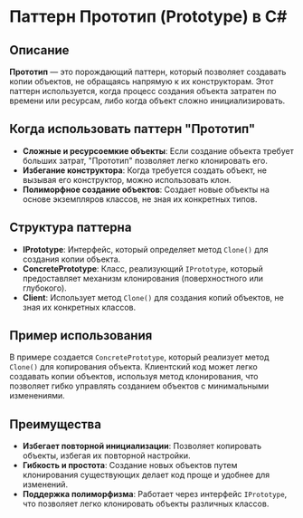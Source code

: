 # Паттерн Прототип (Prototype) в C#

## Описание

**Прототип** — это порождающий паттерн, который позволяет создавать копии объектов, не обращаясь напрямую к их конструкторам. Этот паттерн используется, когда процесс создания объекта затратен по времени или ресурсам, либо когда объект сложно инициализировать.

## Когда использовать паттерн "Прототип"

- **Сложные и ресурсоемкие объекты**: Если создание объекта требует больших затрат, "Прототип" позволяет легко клонировать его.
- **Избегание конструктора**: Когда требуется создать объект, не вызывая его конструктор, можно использовать клон.
- **Полиморфное создание объектов**: Создает новые объекты на основе экземпляров классов, не зная их конкретных типов.

## Структура паттерна

- **IPrototype**: Интерфейс, который определяет метод `Clone()` для создания копии объекта.
- **ConcretePrototype**: Класс, реализующий `IPrototype`, который предоставляет механизм клонирования (поверхностного или глубокого).
- **Client**: Использует метод `Clone()` для создания копий объектов, не зная их конкретных классов.

## Пример использования

В примере создается `ConcretePrototype`, который реализует метод `Clone()` для копирования объекта. Клиентский код может легко создавать копии объектов, используя метод клонирования, что позволяет гибко управлять созданием объектов с минимальными изменениями.

## Преимущества

- **Избегает повторной инициализации**: Позволяет копировать объекты, избегая их повторной настройки.
- **Гибкость и простота**: Создание новых объектов путем клонирования существующих делает код проще и удобнее для изменений.
- **Поддержка полиморфизма**: Работает через интерфейс `IPrototype`, что позволяет легко клонировать объекты различных классов.
